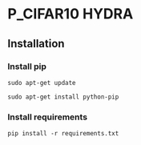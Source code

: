 # P_CIFAR10 HYDRA

## Installation

### Install pip

```
sudo apt-get update
```

```
sudo apt-get install python-pip
```

### Install requirements

```
pip install -r requirements.txt 
```


